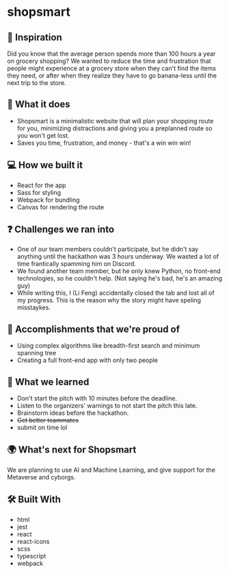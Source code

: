# shopsmart

## 🧠 Inspiration
Did you know that the average person spends more than 100 hours a year on grocery shopping? We wanted to reduce the time and frustration that people might experience at a grocery store when they can't find the items they need, or after when they realize they have to go banana-less until the next trip to the store.

## 🛒 What it does
- Shopsmart is a minimalistic website that will plan your shopping route for you, minimizing distractions and giving you a preplanned route so you won't get lost.
- Saves you time, frustration, and money - that's a win win win!

## 💻 How we built it
- React for the app
- Sass for styling
- Webpack for bundling
- Canvas for rendering the route

## ❓ Challenges we ran into
- One of our team members couldn't participate, but he didn't say anything until the hackathon was 3 hours underway. We wasted a lot of time frantically spamming him on Discord.
- We found another team member, but he only knew Python, no front-end technologies, so he couldn't help. (Not saying he's bad, he's an amazing guy)
- While writing this, I (Li Feng) accidentally closed the tab and lost all of my progress. This is the reason why the story might have speling misstaykes.

## 🎊 Accomplishments that we're proud of
- Using complex algorithms like breadth-first search and minimum spanning tree
- Creating a full front-end app with only two people

## 💪 What we learned
- Don't start the pitch with 10 minutes before the deadline.
- Listen to the organizers' warnings to not start the pitch this late.
- Brainstorm ideas before the hackathon.
- ~~Get better teammates~~
- submit on time lol

## 🌍 What's next for Shopsmart
We are planning to use AI and Machine Learning, and give support for the Metaverse and cyborgs.

## 🛠️ Built With
- html
- jest
- react
- react-icons
- scss
- typescript
- webpack
